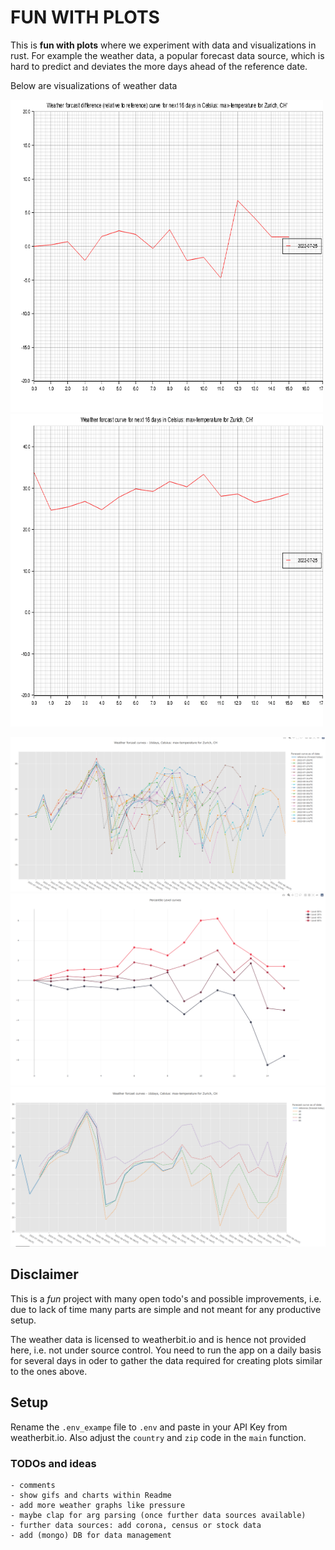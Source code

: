 # FUN WITH PLOTS

This is <b>fun with plots</b> where we experiment with data and visualizations in rust.
For example the weather data, a popular forecast data source, which is hard to predict and deviates the more days ahead of the reference date.

Below are visualizations of weather data

<img src="./plots/CH__8001/forecast_relative_animation.gif" width="500" height="500" />
<img src="./plots/CH__8001/forecast_animation.gif" width="500" height="500" />


![Forecasts absolute](./plots/CH__8001/daily_forecast_curves.png)
![Forecasts absolute](./plots/CH__8001/relative_percentile_curves.png)
![Forecasts absolute](./plots/CH__8001/daily_percentile_curves.png)



## Disclaimer

This is a <i>fun</i> project with many open todo's and possible improvements, i.e. due to lack of time many parts are simple and not meant for any productive setup.

The weather data is licensed to weatherbit.io and is hence not provided here, i.e. not under source control.
You need to run the app on a daily basis for several days in oder to gather the data required for creating plots similar to the ones above.

## Setup

Rename the `.env_exampe` file to `.env` and paste in your API Key from weatherbit.io.
Also adjust the `country` and `zip` code in the `main` function. 

### TODOs and ideas

    - comments
    - show gifs and charts within Readme
    - add more weather graphs like pressure
    - maybe clap for arg parsing (once further data sources available)
    - further data sources: add corona, census or stock data
    - add (mongo) DB for data management
